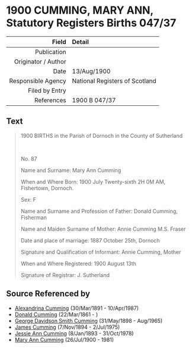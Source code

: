 ﻿---
layout: page
permalink: /sources/s82423595
---

# 1900 CUMMING, MARY ANN, Statutory Registers Births 047/37

Field | Detail
---:|:---
Publication | 
Originator / Author | 
Date | 13/Aug/1900
Responsible Agency | National Registers of Scotland
Filed by Entry | 
References | 1900 B 047/37

## Text

> 1900 BIRTHS in the Parish of Dornoch in the County of Sutherland
>
> <br/>
>
> No. 87
>
> Name and Surname: Mary Ann Cumming
>
> When and Where Born: 1900 July Twenty-sixth 2H 0M AM, Fishertown, Dornoch.
>
> Sex: F
>
> Name and Surname and Profession of Father: Donald Cumming, Fisherman
>
> Name and Maiden Surname of Mother: Annie Cumming M.S. Fraser
>
> Date and place of marriage: 1887 October 25th, Dornoch
>
> Signature and Qualification of Informant: Annie Cumming, Mother
>
> When and Where Registered: 1900 August 13th
>
> Signature of Registrar: J. Sutherland
>

## Source Referenced by

* [Alexandrina Cumming](../people/@57186713@-alexandrina-cumming-b1891-3-30-d1987-4-10.md) (30/Mar/1891 - 10/Apr/1987)
* [Donald Cumming](../people/@20465544@-donald-cumming-b1861-3-22-d.md) (22/Mar/1861 - )
* [George Davidson Smith Cumming](../people/@13773669@-george-davidson-smith-cumming-b1898-5-31-d1965-8.md) (31/May/1898 - Aug/1965)
* [James Cumming](../people/@492889@-james-cumming-b1894-11-7-d1975-7-2.md) (7/Nov/1894 - 2/Jul/1975)
* [Jessie Ann Cumming](../people/@66222886@-jessie-ann-cumming-b1893-1-8-d1978-10-31.md) (8/Jan/1893 - 31/Oct/1978)
* [Mary Ann Cumming](../people/@48241984@-mary-ann-cumming-b1900-7-26-d1981.md) (26/Jul/1900 - 1981)
